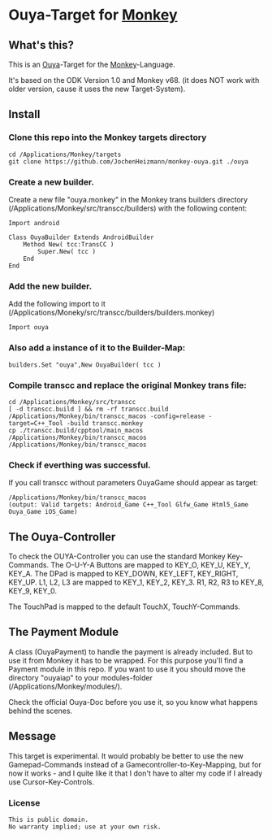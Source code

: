# Ouya-Target for [Monkey][]

## What's this?

This is an [Ouya][]-Target for the [Monkey][]-Language. 

It's based on the ODK Version 1.0 and Monkey v68. (it does NOT work with older version, cause it uses the new Target-System).

## Install

### Clone this repo into the Monkey targets directory

    cd /Applications/Monkey/targets
    git clone https://github.com/JochenHeizmann/monkey-ouya.git ./ouya

### Create a new builder. 

Create a new file "ouya.monkey" in the Monkey trans builders directory (/Applications/Monkey/src/transcc/builders) with the following content:

    Import android

    Class OuyaBuilder Extends AndroidBuilder
        Method New( tcc:TransCC )
            Super.New( tcc )
        End
    End

### Add the new builder. 

Add the following import to it (/Applications/Moneky/src/transcc/builders/builders.monkey)

    Import ouya

### Also add a instance of it to the Builder-Map:

    builders.Set "ouya",New OuyaBuilder( tcc )

### Compile transcc and replace the original Monkey trans file:

    cd /Applications/Monkey/src/transcc
    [ -d transcc.build ] && rm -rf transcc.build
    /Applications/Monkey/bin/transcc_macos -config=release -target=C++_Tool -build transcc.monkey
    cp ./transcc.build/cpptool/main_macos /Applications/Monkey/bin/transcc_macos
    /Applications/Monkey/bin/transcc_macos

### Check if everthing was successful. 

If you call transcc without parameters OuyaGame should appear as target:

    /Applications/Monkey/bin/transcc_macos
    (output: Valid targets: Android_Game C++_Tool Glfw_Game Html5_Game Ouya_Game iOS_Game)

## The Ouya-Controller

To check the OUYA-Controller you can use the standard Monkey Key-Commands. The O-U-Y-A Buttons are mapped to KEY_O, KEY_U, KEY_Y, KEY_A. The DPad is mapped to KEY_DOWN, KEY_LEFT, KEY_RIGHT, KEY_UP. L1, L2, L3 are mapped to KEY_1, KEY_2, KEY_3. R1, R2, R3 to KEY_8, KEY_9, KEY_0.

The TouchPad is mapped to the default TouchX, TouchY-Commands.

## The Payment Module

A class (OuyaPayment) to handle the payment is already included. But to use it from Monkey it has to be wrapped. For this purpose you'll find a Payment module in this repo. If you want to use it you should move the directory "ouyaiap" to your modules-folder (/Applications/Monkey/modules/).

Check the official Ouya-Doc before you use it, so you know what happens behind the scenes.

## Message

This target is experimental. It would probably be better to use the new Gamepad-Commands instead of a Gamecontroller-to-Key-Mapping, but for now it works - and I quite like it that I don't have to alter my code if I already use Cursor-Key-Controls.


### License

    This is public domain.
    No warranty implied; use at your own risk.
    
[Monkey]: http://www.monkeycoder.co.nz/
[Ouya]: http://www.ouya.tv
